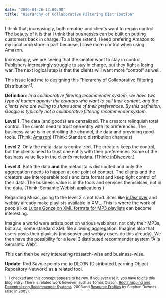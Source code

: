 ```yaml
---
date: "2006-04-28 12:00:00"
title: "Hierarchy of Collaborative Filtering Distribution"
---
```




I think that, increasingly, both creators and clients want to regain control. The beauty of it is that I think that businesses can be built on putting customers back in charge. To a large extend, I keep prefering Amazon to my local bookstore in part because, I have more control when using Amazon.

 Increasingly, we are seeing that the creator want to stay in control. Publishers increasingly struggle to stay in charge, but they fight a losing war. The next logical step is that the clients will want more &ldquo;control&rdquo; as well.

This issue lead me to designing this &ldquo;Hierarchy of Collaborative Filtering Distribution&rdquo;<sup>[1](#rec1)</sup>.

__Definition__: <em>In a collaborative filtering recommender system, we have two type of human agents: the creators who want to sell their content, and the clients who are willing to share some of their preferences. By this definition, Google is typically not a collaborative filtering recommender system.</em>

__Level 1__. The data (and goods) are centralized. The creators relinquish total control. The clients need to trust one entity with its preferences. The business value is in controlling the channel, the data and providing good tools. (Think: [Amazon](https://www.amazon.com)) (Think: Standard distribution channels)

__Level 2__. Only the meta-data is centralized. The creators keep the control, but the clients need to trust one entity with their preferences. Some of the business value lies in the client&rsquo;s metadata. (Think: [inDiscover](http://www.indiscover.net).)

__Level 3__. Both the data __and__ the metadata is distributed and only the aggregation needs to happen at one point of contact. The clients and the creators use interoperable tools and data format and keep tight control of their data. The business value is in the tools and services themselses, not in the data. (Think: Semantic Webish applications.)

Regarding Music, going to the level 3 is not hard. Sites like [inDiscover](http://www.indiscover.net) and webjay already make playlists available in XML. This is where the work of people like [Lucas Gonze on XML formats for MP3 playlists](http://gonze.com/playlists/playlist-format-survey.html) can become interesting.

Imagine a world were artists post on various web sites, not only their MP3s, but also, some standard XML file allowing aggregation. Imagine also that users posts their playlists (indiscover and webjay users do this already). We then have the possibility for a level 3 distributed recommender system &ldquo;Ã  la Semantic Web&rdquo;.

This can then be very interesting research-wise and business-wise.

__Update__: Rod Savoie points me to DLORN (Distributed Learning Object Repository Network) as a related tool.

<small>1- <a name="rec1"></a> I checked and this concept appears to be new. If you ever use it, you have to cite this blog entry! There is related work however, such as Tomas Olsson, [Bootstrapping and Decentralizing Recommender Systems](http://www.it.uu.se/research/publications/lic/2003-006/2003-006.pdf), 2003 and [Resource Profiles](http://www.downes.ca/files/resource_profiles.htm) by Stephen Downes (also in 2003). </small>

